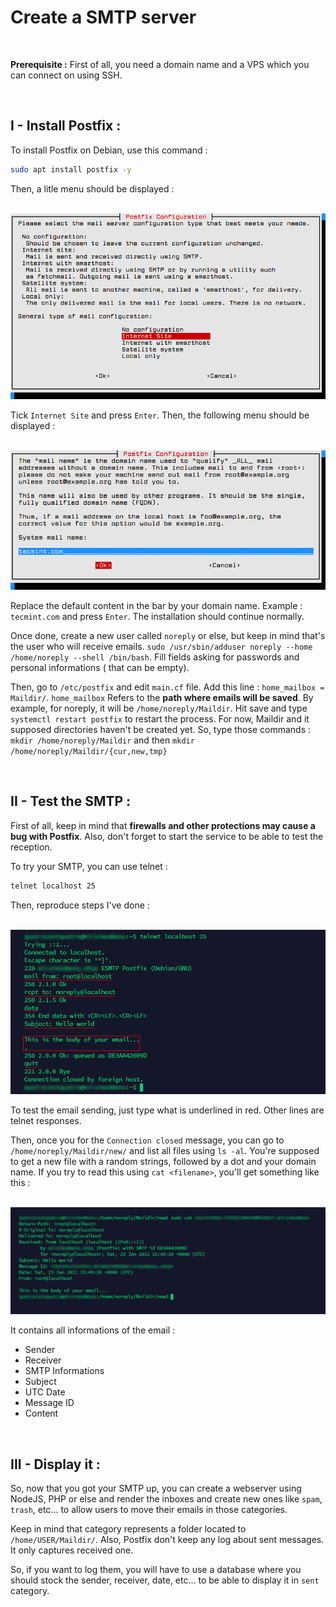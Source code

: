 # Create a SMTP server

<br>

**Prerequisite :** First of all, you need a domain name and a VPS which you can connect on using SSH.

<br>

## I - Install Postfix :

To install Postfix on Debian, use this command :
<br>
```bash
sudo apt install postfix -y
```

Then, a litle menu should be displayed :

<br>
<img src="./assets/postfix-setup-step-1.png">
<br>

Tick `Internet Site` and press `Enter`. Then, the following menu should be displayed :

<br>
<img src="./assets/postfix-setup-step-2.png">
<br>

Replace the default content in the bar by your domain name. Example : `tecmint.com` and press `Enter`. The installation should continue normally.

Once done, create a new user called `noreply` or else, but keep in mind that's the user who will receive emails. `sudo /usr/sbin/adduser noreply --home /home/noreply --shell /bin/bash`. Fill fields asking for passwords and personal informations ( that can be empty).

Then, go to `/etc/postfix` and edit `main.cf` file. Add this line : `home_mailbox = Maildir/`. `home_mailbox` Refers to the **path where emails will be saved**. By example, for noreply, it will be `/home/noreply/Maildir`. Hit save and type `systemctl restart postfix` to restart the process. For now, Maildir and it supposed directories haven't be created yet. So, type those commands : `mkdir /home/noreply/Maildir` and then `mkdir /home/noreply/Maildir/{cur,new,tmp}`

<br>

## II - Test the SMTP :

First of all, keep in mind that **firewalls and other protections may cause a bug with Postfix**. Also, don't forget to start the service to be able to test the reception.

To try your SMTP, you can use telnet :
<br>
```bash
telnet localhost 25
```

Then, reproduce steps I've done :

<br>
<img src="./assets/telnet-test-step-1.png">
<br>

To test the email sending, just type what is underlined in red. Other lines are telnet responses.

Then, once you for the `Connection closed` message, you can go to `/home/noreply/Maildir/new/` and list all files using `ls -al`. You're supposed to get a new file with a random strings, followed by a dot and your domain name. If you try to read this using `cat <filename>`, you'll get something like this :

<br>
<img src="./assets/telnet-test-step-2.png">
<br>

It contains all informations of the email :

<ul>
    <li>Sender</li>
    <li>Receiver</li>
    <li>SMTP Informations</li>
    <li>Subject</li>
    <li>UTC Date</li>
    <li>Message ID</li>
    <li>Content</li>
</ul>

<br>

## III - Display it :

So, now that you got your SMTP up, you can create a webserver using NodeJS, PHP or else and render the inboxes and create new ones like `spam`, `trash`, etc... to allow users to move their emails in those categories.

Keep in mind that category represents a folder located to `/home/USER/Maildir/`. Also, Postfix don't keep any log about sent messages. It only captures received one.

So, if you want to log them, you will have to use a database where you should stock the sender, receiver, date, etc... to be able to display it in `sent` category.
